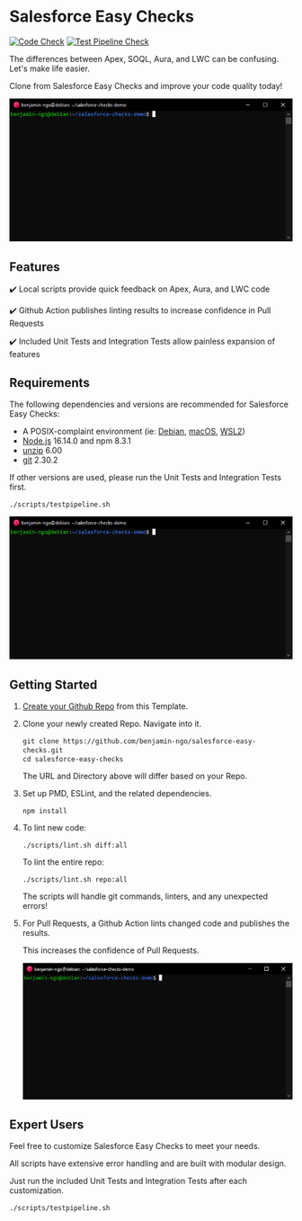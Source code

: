 # Salesforce Easy Checks

[![Code Check](../../actions/workflows/checks.yaml/badge.svg)](../../actions/workflows/checks.yaml)
[![Test Pipeline Check](../../actions/workflows/testpipeline.yaml/badge.svg)](../../actions/workflows/testpipeline.yaml)

The differences between Apex, SOQL, Aura, and LWC can be confusing. Let's make life easier.

Clone from Salesforce Easy Checks and improve your code quality today!

![Check the code by running "./scripts/lint.sh diff:all"](/docs/assets/diffAll.gif?raw=true)



## Features

:heavy_check_mark: Local scripts provide quick feedback on Apex, Aura, and LWC code

:heavy_check_mark: Github Action publishes linting results to increase confidence in Pull Requests

:heavy_check_mark: Included Unit Tests and Integration Tests allow painless expansion of features



## Requirements

The following dependencies and versions are recommended for Salesforce Easy Checks:

- A POSIX-complaint environment (ie: [Debian](https://www.debian.org/distrib/), [macOS](https://www.apple.com/ca/macos/), [WSL2](https://docs.microsoft.com/en-us/windows/wsl/install))
- [Node.js](https://nodejs.org/en/download/) 16.14.0 and npm 8.3.1
- [unzip](https://packages.debian.org/bullseye/unzip) 6.00
- [git](https://git-scm.com/downloads) 2.30.2

If other versions are used, please run the Unit Tests and Integration Tests first.
```shell
./scripts/testpipeline.sh
```

![Run "./scripts/testpipeline.sh" to test Salesforce Easy Checks.](/docs/assets/testPipeline.gif?raw=true)



## Getting Started

1) [Create your Github Repo](https://docs.github.com/en/repositories/creating-and-managing-repositories/creating-a-repository-from-a-template) from this Template.


2) Clone your newly created Repo. Navigate into it.
   ```Shell
   git clone https://github.com/benjamin-ngo/salesforce-easy-checks.git
   cd salesforce-easy-checks
   ```
   The URL and Directory above will differ based on your Repo.


3) Set up PMD, ESLint, and the related dependencies.
   ```Shell
   npm install
   ```


4) To lint new code:
   ```Shell
   ./scripts/lint.sh diff:all
   ```

   To lint the entire repo:
   ```Shell
   ./scripts/lint.sh repo:all
   ```

   The scripts will handle git commands, linters, and any unexpected errors!


5) For Pull Requests, a Github Action lints changed code and publishes the results.

   This increases the confidence of Pull Requests.

   ![Review the Pull Requests and see for yourself!](/docs/assets/githubAction.gif?raw=true)



## Expert Users

Feel free to customize Salesforce Easy Checks to meet your needs.

All scripts have extensive error handling and are built with modular design.

Just run the included Unit Tests and Integration Tests after each customization.
```shell
./scripts/testpipeline.sh
```


